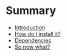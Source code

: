 # Summary

* [Introduction](README.md)
* [How do I install it?](chapters/installation.md)
* [Dependencies](chapters/dependencies.md)
* [So now what?](chapters/so_now_what.md)

